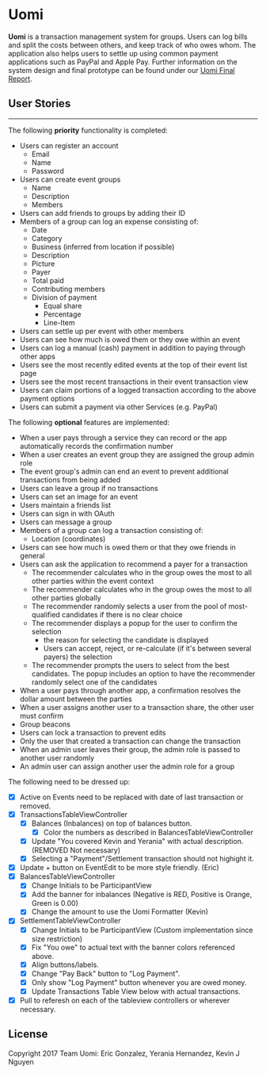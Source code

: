 # Uomi

**Uomi** is a transaction management system for groups. 
Users can log bills and split the costs between others, 
and keep track of who owes whom. The application also 
helps users to settle up using common payment 
applications such as PayPal and Apple Pay. Further information
on the system design and final prototype can be found under our
[Uomi Final Report](Documentation/FinalReport.pdf).

## User Stories
--------------------

The following **priority** functionality is completed:

- Users can register an account
  - Email
  - Name
  - Password
- Users can create event groups
  - Name
  - Description
  - Members
- Users can add friends to groups by adding their ID
- Members of a group can log an expense consisting of:
  - Date
  - Category
  - Business (inferred from location if possible)
  - Description
  - Picture
  - Payer
  - Total paid
  - Contributing members
  - Division of payment
    - Equal share
    - Percentage
    - Line-Item
- Users can settle up per event with other members
- Users can see how much is owed them or they owe within an event
- Users can log a manual (cash) payment in addition to paying through other apps
- Users see the most recently edited events at the top of their event list page
- Users see the most recent transactions in their event transaction view
- Users can claim portions of a logged transaction according to the above payment options
- Users can submit a payment via other Services (e.g. PayPal)
  

The following **optional** features are implemented:
- When a user pays through a service they can record or the app automatically records the confirmation number
- When a user creates an event group they are assigned the group admin role
- The event group's admin can end an event to prevent additional transactions from being added
- Users can leave a group if no transactions
- Users can set an image for an event
- Users maintain a friends list
- Users can sign in with OAuth
- Users can message a group
- Members of a group can log a transaction consisting of:
  - Location (coordinates)
- Users can see how much is owed them or that they owe friends in general
- Users can ask the application to recommend a payer for a transaction
  - The recommender calculates who in the group owes the most to all other parties within the event context
  - The recommender calculates who in the group owes the most to all other parties globally
  - The recommender randomly selects a user from the pool of most-qualified candidates if there is no clear choice
  - The recommender displays a popup for the user to confirm the selection
    - the reason for selecting the candidate is displayed
    - Users can accept, reject, or re-calculate (if it's between several payers) the selection
  - The recommender prompts the users to select from the best candidates. The popup includes an option to have the recommender randomly select one of the candidates
- When a user pays through another app, a confirmation resolves the dollar amount between the parties
- When a user assigns another user to a transaction share, the other user must confirm
- Group beacons
- Users can lock a transaction to prevent edits
- Only the user that created a transaction can change the transaction
- When an admin user leaves their group, the admin role is passed to another user randomly
- An admin user can assign another user the admin role for a group


The following need to be dressed up:
- [x] Active on Events need to be replaced with date of last transaction or removed.
- [x] TransactionsTableViewController
  - [x] Balances (Inbalances) on top of balances button.
    -[x] Color the numbers as described in BalancesTableViewController
  - [x] Update "You covered Kevin and Yerania" with actual description. (REMOVED Not necessary)
  - [x] Selecting a "Payment"/Settlement transaction should not highight it.
- [x] Update + button on EventEdit to be more style friendly. (Eric)
- [x] BalancesTableViewController
  - [x] Change Initials to be ParticipantView
  - [x] Add the banner for inbalances (Negative is RED, Positive is Orange, Green is 0.00)
  - [x] Change the amount to use the Uomi Formatter (Kevin)
- [x] SettlementTableViewController
  - [x] Change Initials to be ParticipantView (Custom implementation since size restriction)
  - [x] Fix "You owe" to actual text with the banner colors referenced above.
  - [x] Align buttons/labels.
  - [x] Change "Pay Back" button to "Log Payment".
  - [x] Only show "Log Payment" button whenever you are owed money.
  - [x] Update Transactions Table View below with actual transactions.
- [x] Pull to referesh on each of the tableview controllers or wherever necessary.

## License

Copyright 2017 Team Uomi: Eric Gonzalez, Yerania Hernandez, Kevin J Nguyen


